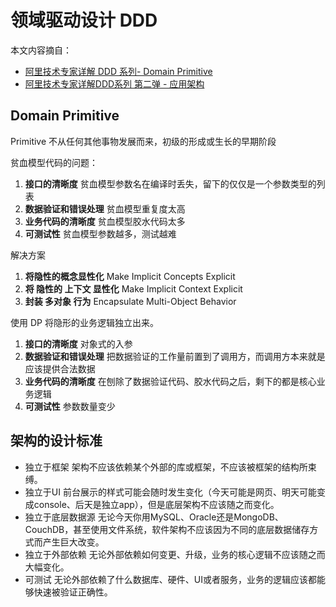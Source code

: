 # 领域驱动设计 DDD

本文内容摘自：

- [阿里技术专家详解 DDD 系列- Domain Primitive](https://developer.aliyun.com/article/716908)
- [阿里技术专家详解DDD系列 第二弹 - 应用架构](https://developer.aliyun.com/article/719251)

## Domain Primitive

Primitive 不从任何其他事物发展而来，初级的形成或生长的早期阶段

贫血模型代码的问题：

1. **接口的清晰度** 贫血模型参数名在编译时丢失，留下的仅仅是一个参数类型的列表
2. **数据验证和错误处理** 贫血模型重复度太高
3. **业务代码的清晰度** 贫血模型胶水代码太多
4. **可测试性** 贫血模型参数越多，测试越难

解决方案

1. **将隐性的概念显性化** Make Implicit Concepts Explicit
2. **将 隐性的 上下文 显性化** Make Implicit Context Explicit
3. **封装 多对象 行为** Encapsulate Multi-Object Behavior

使用 DP 将隐形的业务逻辑独立出来。

1. **接口的清晰度** 对象式的入参
2. **数据验证和错误处理** 把数据验证的工作量前置到了调用方，而调用方本来就是应该提供合法数据
3. **业务代码的清晰度** 在刨除了数据验证代码、胶水代码之后，剩下的都是核心业务逻辑
4. **可测试性** 参数数量变少

## 架构的设计标准

- 独立于框架 架构不应该依赖某个外部的库或框架，不应该被框架的结构所束缚。
- 独立于UI 前台展示的样式可能会随时发生变化（今天可能是网页、明天可能变成console、后天是独立app），但是底层架构不应该随之而变化。
- 独立于底层数据源 无论今天你用MySQL、Oracle还是MongoDB、CouchDB，甚至使用文件系统，软件架构不应该因为不同的底层数据储存方式而产生巨大改变。
- 独立于外部依赖 无论外部依赖如何变更、升级，业务的核心逻辑不应该随之而大幅变化。
- 可测试 无论外部依赖了什么数据库、硬件、UI或者服务，业务的逻辑应该都能够快速被验证正确性。
